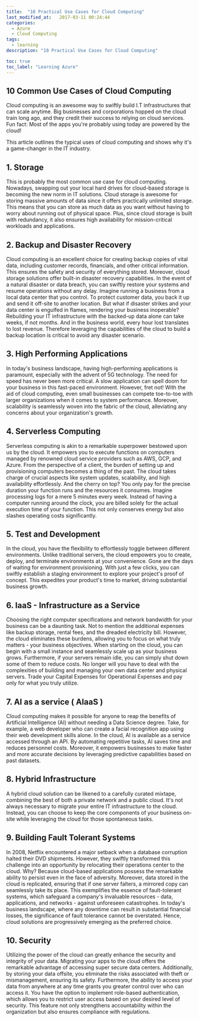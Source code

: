 ```yaml
---
title:  "10 Practical Use Cases for Cloud Computing"
last_modified_at:   2017-03-11 00:24:44
categories: 
  - Azure
  - Cloud Computing
tags:
  - learning
description: "10 Practical Use Cases for Cloud Computing"

toc: true
toc_label: "Learning Azure"
---
```


## 10 Common Use Cases of Cloud Computing

Cloud computing is an awesome way to swiftly build I.T infrastructures that can scale anytime. Big businesses and corporations hopped on the cloud train long ago, and they credit their success to relying on cloud services. Fun fact: Most of the apps you're probably using today are powered by the cloud!

This article outlines the typical uses of cloud computing and shows why it's a game-changer in the IT industry.

## 1. Storage

This is probably the most common use case for cloud computing. Nowadays, swapping out your local hard drives for cloud-based storage is becoming the new norm in IT solutions. Cloud storage is awesome for storing massive amounts of data since it offers practically unlimited storage. This means that you can store as much data as you want without having to worry about running out of physical space. Plus, since cloud storage is built with redundancy, it also ensures high availability for mission-critical workloads and applications. 

## 2. Backup and Disaster Recovery

Cloud computing is an excellent choice for creating backup copies of vital data, including customer records, financials, and other critical information. This ensures the safety and security of everything stored. Moreover, cloud storage solutions offer built-in disaster recovery capabilities. In the event of a natural disaster or data breach, you can swiftly restore your systems and resume operations without any delay.
Imagine running a business from a local data center that you control. To protect customer data, you back it up and send it off-site to another location. But what if disaster strikes and your data center is engulfed in flames, rendering your business inoperable? Rebuilding your IT infrastructure with the backed-up data alone can take weeks, if not months. And in the business world, every hour lost translates to lost revenue.
Therefore leveraging the capabilities of the cloud to build a backup location is critical to avoid any disaster scenario.

## 3. High Performing Applications

In today's business landscape, having high-performing applications is paramount, especially with the advent of 5G technology. The need for speed has never been more critical. A slow application can spell doom for your business in this fast-paced environment. However, fret not! With the aid of cloud computing, even small businesses can compete toe-to-toe with larger organizations when it comes to system performance. Moreover, scalability is seamlessly woven into the fabric of the cloud, alleviating any concerns about your organization's growth.

## 4. Serverless Computing
Serverless computing is akin to a remarkable superpower bestowed upon us by the cloud. It empowers you to execute functions on computers managed by renowned cloud service providers such as AWS, GCP, and Azure. From the perspective of a client, the burden of setting up and provisioning computers becomes a thing of the past. The cloud takes charge of crucial aspects like system updates, scalability, and high availability effortlessly. And the cherry on top? You only pay for the precise duration your function runs and the resources it consumes. Imagine processing logs for a mere 5 minutes every week. Instead of having a computer running around the clock, you are billed solely for the actual execution time of your function. This not only conserves energy but also slashes operating costs significantly.

## 5. Test and Development

In the cloud, you have the flexibility to effortlessly toggle between different environments. Unlike traditional servers, the cloud empowers you to create, deploy, and terminate environments at your convenience. Gone are the days of waiting for environment provisioning. With just a few clicks, you can swiftly establish a staging environment to explore your project's proof of concept. This expedites your product's time to market, driving substantial business growth.

## 6. IaaS - Infrastructure as a Service

Choosing the right computer specifications and network bandwidth for your business can be a daunting task. Not to mention the additional expenses like backup storage, rental fees, and the dreaded electricity bill. However, the cloud eliminates these burdens, allowing you to focus on what truly matters - your business objectives. When starting on the cloud, you can begin with a small instance and seamlessly scale up as your business grows. Furthermore, if your servers remain idle, you can simply shut down some of them to reduce costs. No longer will you have to deal with the complexities of building and managing your own data center and physical servers. Trade your Capital Expenses for Operational Expenses and pay only for what you truly utilize.

## 7. AI as a service ( AIaaS )

Cloud computing makes it possible for anyone to reap the benefits of Artificial Intelligence (AI) without needing a Data Science degree. Take, for example, a web developer who can create a facial recognition app using their web development skills alone. In the cloud, AI is available as a service accessed through an API. By automating repetitive tasks, AI saves time and reduces personnel costs. Moreover, it empowers businesses to make faster and more accurate decisions by leveraging predictive capabilities based on past datasets.

## 8. Hybrid Infrastructure

A hybrid cloud solution can be likened to a carefully curated mixtape, combining the best of both a private network and a public cloud. It's not always necessary to migrate your entire IT infrastructure to the cloud. Instead, you can choose to keep the core components of your business on-site while leveraging the cloud for those spontaneous tasks.

## 9. Building Fault Tolerant Systems

In 2008, Netflix encountered a major setback when a database corruption halted their DVD shipments. However, they swiftly transformed this challenge into an opportunity by relocating their operations center to the cloud. Why? Because cloud-based applications possess the remarkable ability to persist even in the face of adversity. Moreover, data stored in the cloud is replicated, ensuring that if one server falters, a mirrored copy can seamlessly take its place. This exemplifies the essence of fault-tolerant systems, which safeguard a company's invaluable resources - data, applications, and networks - against unforeseen catastrophes. In today's business landscape, where any downtime can result in substantial financial losses, the significance of fault tolerance cannot be overstated. Hence, cloud solutions are progressively emerging as the preferred choice.

## 10. Security

Utilizing the power of the cloud can greatly enhance the security and integrity of your data. Migrating your apps to the cloud offers the remarkable advantage of accessing super secure data centers. Additionally, by storing your data offsite, you eliminate the risks associated with theft or mismanagement, ensuring its safety.
Furthermore, the ability to access your data from anywhere at any time grants you greater control over who can access it. You have the option to implement role-based authentication, which allows you to restrict user access based on your desired level of security. This feature not only strengthens accountability within the organization but also ensures compliance with regulations.

<!--TODO: Images, manual rewrite-->

